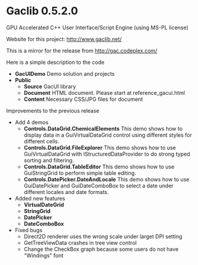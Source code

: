# Gaclib 0.5.2.0


GPU Accelerated C++ User Interface/Script Engine (using MS-PL license)

Website for this project: http://www.gaclib.net/

This is a mirror for the release from http://gac.codeplex.com/

Here is a simple description to the code
* **GacUIDemo** Demo solution and projects
* **Public** 
    * **Source** GacUI library
    * **Document** HTML document. Please start at reference_gacui.html
    * **Content** Necessary CSS/JPG files for document

Improvements to the previous release
* Add 4 demos
    * **Controls.DataGrid.ChemicalElements** This demo shows how to display data in a GuiVirtualDataGrid control using different styles for different cells.
    * **Controls.DataGrid.FileExplorer** This demo shows how to use GuiVirtualDataGrid with IStructuredDataProvider to do strong typed sorting and filtering.
    * **Controls.DataGrid.TableEditor** This demo shows how to use GuiStringGrid to perform simple table editing.
    * **Controls.DatePicker.DateAndLocale** This demo shows how to use GuiDatePicker and GuiDateComboBox to select a date under different locales and date formats.
* Added new features
    * **VirtualDateGrid**
    * **StringGrid**
    * **DatePicker**
    * **DateComboBox**
* Fixed bugs
    * Direct2D renderer uses the wrong scale under larget DPI setting
    * GetTreeViewData crashes in tree view control
    * Change the CheckBox graph because some users do not have "Windings" font